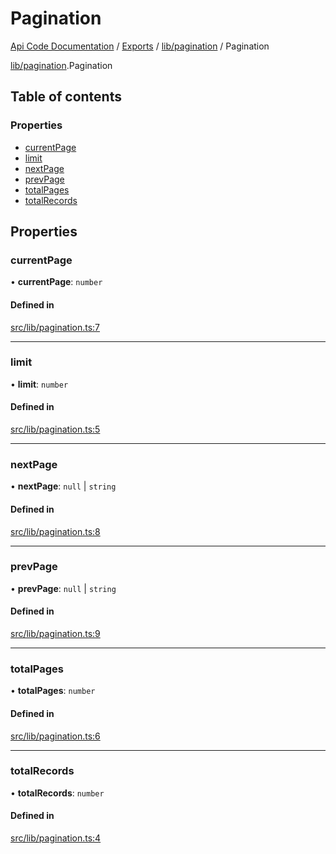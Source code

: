 # Pagination
 
[Api Code Documentation](../README.md) / [Exports](../modules.md) / [lib/pagination](../modules/lib_pagination.md) / Pagination

[lib/pagination](../modules/lib_pagination.md).Pagination

## Table of contents

### Properties

- [currentPage](lib_pagination.Pagination.md#currentpage)
- [limit](lib_pagination.Pagination.md#limit)
- [nextPage](lib_pagination.Pagination.md#nextpage)
- [prevPage](lib_pagination.Pagination.md#prevpage)
- [totalPages](lib_pagination.Pagination.md#totalpages)
- [totalRecords](lib_pagination.Pagination.md#totalrecords)

## Properties

### currentPage

• **currentPage**: `number`

#### Defined in

[src/lib/pagination.ts:7](https://github.com/openkfw/TruBudget/blob/3b9e793/api/src/lib/pagination.ts#L7)

___

### limit

• **limit**: `number`

#### Defined in

[src/lib/pagination.ts:5](https://github.com/openkfw/TruBudget/blob/3b9e793/api/src/lib/pagination.ts#L5)

___

### nextPage

• **nextPage**: ``null`` \| `string`

#### Defined in

[src/lib/pagination.ts:8](https://github.com/openkfw/TruBudget/blob/3b9e793/api/src/lib/pagination.ts#L8)

___

### prevPage

• **prevPage**: ``null`` \| `string`

#### Defined in

[src/lib/pagination.ts:9](https://github.com/openkfw/TruBudget/blob/3b9e793/api/src/lib/pagination.ts#L9)

___

### totalPages

• **totalPages**: `number`

#### Defined in

[src/lib/pagination.ts:6](https://github.com/openkfw/TruBudget/blob/3b9e793/api/src/lib/pagination.ts#L6)

___

### totalRecords

• **totalRecords**: `number`

#### Defined in

[src/lib/pagination.ts:4](https://github.com/openkfw/TruBudget/blob/3b9e793/api/src/lib/pagination.ts#L4)
